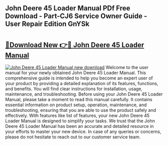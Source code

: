 ## John Deere 45 Loader Manual PDf Free Download - Part-CJ6 Service Owner Guide - User Repair Edition GnYSk

# <h2><a href="http://bc95864.oget.top/?id=John+Deere+45+Loader+Manual">🔗Download New 👉🔴 John Deere 45 Loader Manual</a></h2>

[![John Deere 45 Loader Manual new download](https://i.imgur.com/5g1atiW.png)](http://bc95864.oget.top/?id=John+Deere+45+Loader+Manual)
Welcome to the user manual for your newly obtained John Deere 45 Loader Manual. This comprehensive guide is intended to help you become an expert user of your product by providing a detailed explanation of its features, functions, and benefits. You will find clear instructions for installation, usage, maintenance, and troubleshooting. Before using your John Deere 45 Loader Manual, please take a moment to read this manual carefully. It contains essential information on product setup, operation, maintenance, and troubleshooting, ensuring that you are able to use the product safely and effectively. With features like list of features, your new John Deere 45 Loader Manual is designed to simplify your tasks. We trust that the John Deere 45 Loader Manual has been an accurate and detailed resource in your efforts to master your new device. In case of any queries or concerns, please do not hesitate to reach out to our customer service team.
